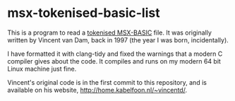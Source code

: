 # msx-tokenised-basic-list

This is a program to read a [tokenised MSX-BASIC](https://www.msx.org/wiki/MSX-BASIC_file_formats#Tokenized_BASIC) file. It was originally written by Vincent van Dam, back in 1997 (the year I was born, incidentally).

I have formatted it with clang-tidy and fixed the warnings that a modern C compiler gives about the code. It compiles and runs on my modern 64 bit Linux machine just fine.

Vincent's original code is in the first commit to this repository, and is available on his website, http://home.kabelfoon.nl/~vincentd/.

